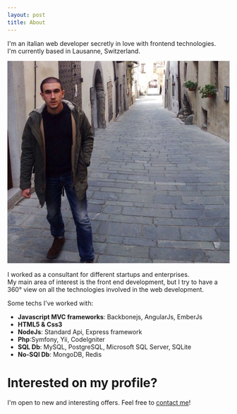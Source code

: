 ```yaml
---
layout: post
title: About
---
```


I'm an italian web developer secretly in love with frontend technologies.  
I'm currently based in Lausanne, Switzerland.

!["That's my face!"](/images/bru-sportivo.jpg "Myself walking, somewhere in Italy")

I worked as a consultant for different startups and enterprises.  
My main area of interest is the front end development, but I try to have a 360° view
on all the technologies involved in the web development.

Some techs I've worked with:

+ **Javascript MVC frameworks**: Backbonejs, AngularJs, EmberJs
+ **HTML5 & Css3**
+ **NodeJs**: Standard Api, Express framework
+ **Php**:Symfony, Yii, CodeIgniter
+ **SQL Db**: MySQL, PostgreSQL, Microsoft SQL Server, SQLite
+ **No-SQl Db**: MongoDB, Redis

# Interested on my profile?

I'm open to new and interesting offers. Feel free to [contact me](/contact/)!
